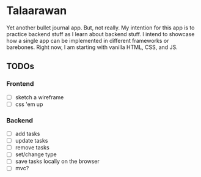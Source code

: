 # Talaarawan

Yet another bullet journal app. But, not really. My intention for this app is to practice backend stuff as I learn about backend stuff. I intend to showcase how a single app can be implemented in different frameworks or barebones. Right now, I am starting with vanilla HTML, CSS, and JS.

## TODOs

### Frontend
- [ ] sketch a wireframe
- [ ] css 'em up

### Backend
- [ ] add tasks
- [ ] update tasks
- [ ] remove tasks
- [ ] set/change type
- [ ] save tasks locally on the browser
- [ ] mvc?